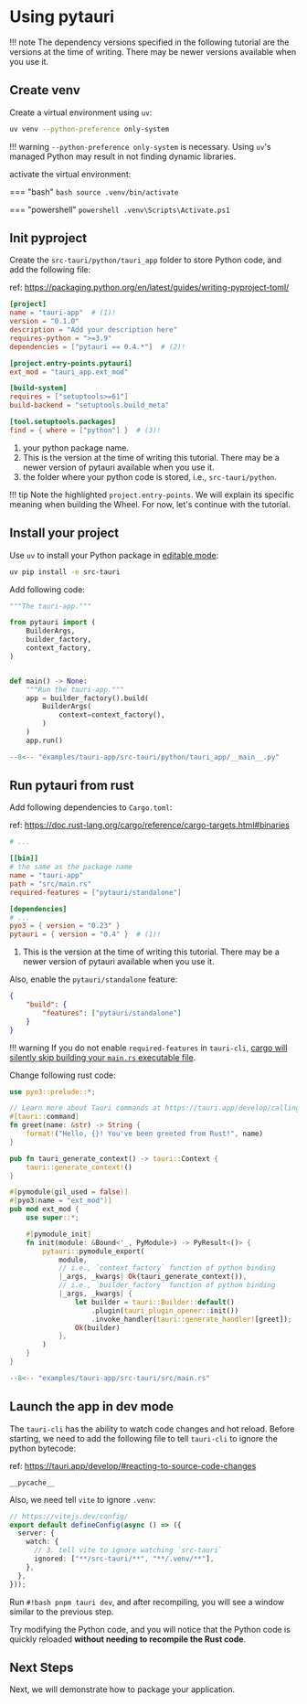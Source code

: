 # Using pytauri

!!! note
    The dependency versions specified in the following tutorial are the versions at the time of writing. There may be newer versions available when you use it.

## Create venv

Create a virtual environment using `uv`:

```bash
uv venv --python-preference only-system
```

!!! warning
    `--python-preference only-system` is necessary. Using `uv`'s managed Python may result in not finding dynamic libraries.

activate the virtual environment:

=== "bash"
    ```bash
    source .venv/bin/activate
    ```

=== "powershell"
    ```powershell
    .venv\Scripts\Activate.ps1
    ```

## Init pyproject

Create the `src-tauri/python/tauri_app` folder to store Python code, and add the following file:

ref: <https://packaging.python.org/en/latest/guides/writing-pyproject-toml/>

```toml title="src-tauri/pyproject.toml" hl_lines="8 9"
[project]
name = "tauri-app"  # (1)!
version = "0.1.0"
description = "Add your description here"
requires-python = ">=3.9"
dependencies = ["pytauri == 0.4.*"]  # (2)!

[project.entry-points.pytauri]
ext_mod = "tauri_app.ext_mod"

[build-system]
requires = ["setuptools>=61"]
build-backend = "setuptools.build_meta"

[tool.setuptools.packages]
find = { where = ["python"] }  # (3)!
```

1. your python package name.
2. This is the version at the time of writing this tutorial. There may be a newer version of pytauri available when you use it.
3. the folder where your python code is stored, i.e., `src-tauri/python`.

!!! tip
    Note the highlighted `project.entry-points`. We will explain its specific meaning when building the Wheel. For now, let's continue with the tutorial.

## Install your project

Use `uv` to install your Python package in [editable mode](https://setuptools.pypa.io/en/latest/userguide/development_mode.html):

```bash
uv pip install -e src-tauri
```

Add following code:

```python title="src-tauri/python/tauri_app/__init__.py"
"""The tauri-app."""

from pytauri import (
    BuilderArgs,
    builder_factory,
    context_factory,
)


def main() -> None:
    """Run the tauri-app."""
    app = builder_factory().build(
        BuilderArgs(
            context=context_factory(),
        )
    )
    app.run()
```

```python title="src-tauri/python/tauri_app/__main__.py"
--8<-- "examples/tauri-app/src-tauri/python/tauri_app/__main__.py"
```

## Run pytauri from rust

Add following dependencies to `Cargo.toml`:

ref: <https://doc.rust-lang.org/cargo/reference/cargo-targets.html#binaries>

```toml title="src-tauri/Cargo.toml"
# ...

[[bin]]
# the same as the package name
name = "tauri-app"
path = "src/main.rs"
required-features = ["pytauri/standalone"]

[dependencies]
# ...
pyo3 = { version = "0.23" }
pytauri = { version = "0.4" }  # (1)!
```

1. This is the version at the time of writing this tutorial. There may be a newer version of pytauri available when you use it.

Also, enable the `pytauri/standalone` feature:

```json title="src-tauri/tauri.conf.json"
{
    "build": {
        "features": ["pytauri/standalone"]
    }
}
```

!!! warning
    If you do not enable `required-features` in `tauri-cli`, [cargo will silently skip building your `main.rs` executable file](https://github.com/rust-lang/cargo/issues/4663).

Change following rust code:

```rust title="src-tauri/src/lib.rs"
use pyo3::prelude::*;

// Learn more about Tauri commands at https://tauri.app/develop/calling-rust/
#[tauri::command]
fn greet(name: &str) -> String {
    format!("Hello, {}! You've been greeted from Rust!", name)
}

pub fn tauri_generate_context() -> tauri::Context {
    tauri::generate_context!()
}

#[pymodule(gil_used = false)]
#[pyo3(name = "ext_mod")]
pub mod ext_mod {
    use super::*;

    #[pymodule_init]
    fn init(module: &Bound<'_, PyModule>) -> PyResult<()> {
        pytauri::pymodule_export(
            module,
            // i.e., `context_factory` function of python binding
            |_args, _kwargs| Ok(tauri_generate_context()),
            // i.e., `builder_factory` function of python binding
            |_args, _kwargs| {
                let builder = tauri::Builder::default()
                    .plugin(tauri_plugin_opener::init())
                    .invoke_handler(tauri::generate_handler![greet]);
                Ok(builder)
            },
        )
    }
}
```

```rust title="src-tauri/src/main.rs"
--8<-- "examples/tauri-app/src-tauri/src/main.rs"
```

## Launch the app in dev mode

The `tauri-cli` has the ability to watch code changes and hot reload. Before starting, we need to add the following file to tell `tauri-cli` to ignore the python bytecode:

ref: <https://tauri.app/develop/#reacting-to-source-code-changes>

```gitignore title="src-tauri/.taurignore"
__pycache__
```

Also, we need tell `vite` to ignore `.venv`:

```ts title="vite.config.ts"
// https://vitejs.dev/config/
export default defineConfig(async () => ({
  server: {
    watch: {
      // 3. tell vite to ignore watching `src-tauri`
      ignored: ["**/src-tauri/**", "**/.venv/**"],
    },
  },
}));
```

Run `#!bash pnpm tauri dev`, and after recompiling, you will see a window similar to the previous step.

Try modifying the Python code, and you will notice that the Python code is quickly reloaded **without needing to recompile the Rust code**.

## Next Steps

Next, we will demonstrate how to package your application.
